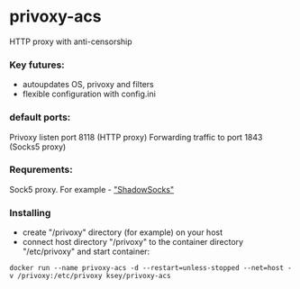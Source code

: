 # privoxy-acs
HTTP proxy with anti-censorship

### Key futures:
- autoupdates OS, privoxy and filters
- flexible configuration with config.ini

### default ports:
Privoxy listen port 8118 (HTTP proxy)
Forwarding traffic to port 1843 (Socks5 proxy)

### Requrements:
Sock5 proxy. For example - ["ShadowSocks"](https://github.com/MrKsey/ss-tls-v2ray)

### Installing
- сreate "/privoxy" directory (for example) on your host
- connect host directory "/privoxy" to the container directory "/etc/privoxy" and start container:
```
docker run --name privoxy-acs -d --restart=unless-stopped --net=host -v /privoxy:/etc/privoxy ksey/privoxy-acs

```
